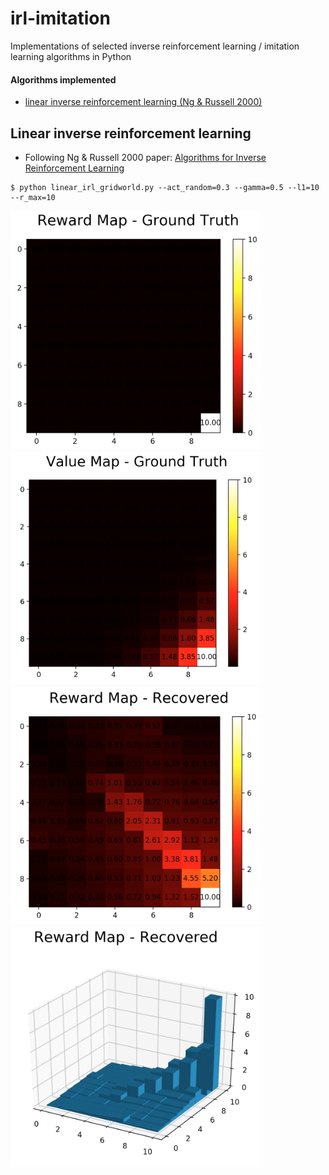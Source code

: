 # irl-imitation
Implementations of selected inverse reinforcement learning / imitation learning algorithms in Python

#### Algorithms implemented 

- [linear inverse reinforcement learning (Ng & Russell 2000)](#linear-inverse-reinforcement-learning)

## Linear inverse reinforcement learning

- Following Ng & Russell 2000 paper: [Algorithms for Inverse Reinforcement Learning](http://ai.stanford.edu/~ang/papers/icml00-irl.pdf)

```
$ python linear_irl_gridworld.py --act_random=0.3 --gamma=0.5 --l1=10 --r_max=10
```

<img src="imgs/rmap_gt.jpg" width="400"> <img src="imgs/vmap_gt.jpg" width="400"> 
<img src="imgs/rmap_lirl.jpg" width="400"> <img src="imgs/rmap_lirl_3d.jpg" width="400"> 